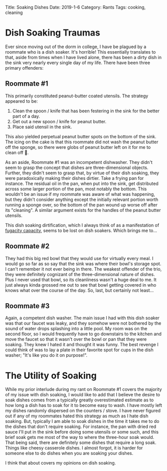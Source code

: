 Title: Soaking Dishes
Date: 2019-1-6
Category: Rants
Tags: cooking, cleaning

# Dish Soaking Traumas

Ever since moving out of the dorm in college, I have be plagued by a roommate who is a dish soaker. It's horrible! This essentially translates to that, aside from times when I have lived alone, there has been a dirty dish in the sink very nearly every single day of my life. There have been three primary offenders:

## Roommate \#1

This primarily constituted peanut-butter coated utensils. The strategy appeared to be:

  1. Clean the spoon / knife that has been festering in the sink for the better part of a day.
  2. Get out a new spoon / knife for peanut butter.
  3. Place said utensil in the sink.

This also yielded perpetual peanut butter spots on the bottom of the sink. The icing on the cake is that this roommate did not wash the peanut butter off the sponge, so there were globs of peanut butter left on it for me to clean off 🤢.

As an aside, Roommate \#1 was an incompetent dishwasher. They didn't seem to grasp the concept that dishes are three-dimensional objects. Further, they didn't seem to grasp that, by virtue of their dish soaking, they were paradoxically making their dishes dirtier. Take a frying pan for instance. The residual oil in the pan, when put into the sink, get distributed across some larger portion of the pan, most notably the bottom. This wouldn't be an issue if my roommate was aware of what was happening, but they didn't consider anything except the initially relevant portion worth running a sponge over, so the bottom of the pan wound up worse off after its "cleaning". A similar argument exists for the handles of the peanut butter utensils.

This dish soaking dirtification, which I always think of as a manifestation of [fugacity capacity](https://en.wikipedia.org/wiki/Fugacity_capacity), seems to be lost on dish soakers. Which brings me to...

## Roommate \#2

They had this big red bowl that they would use for virtually every meal. I would go so far as so say that the sink was where their bowl's storage spot. I can't remember it not ever being in there. The weakest offender of the trio, they were definitely cognizant of the three-dimensional nature of dishes. Plus I never used that bowl, so its cleanliness wasn't a huge deal to me. It just always kinda grossed me out to see that bowl getting covered in who knows what over the course of the day. So, last, but certainly not least...

## Roommate \#3

Again, a competent dish washer. The main issue I had with this dish soaker was that our faucet was leaky, and they somehow were not bothered by the sound of water drops splashing into a little pool. My room was on the second floor, so I would frequently have to go downstairs to the kitchen and move the faucet so that it wasn't over the bowl or pan that they were soaking. They knew I hated it and thought it was funny. The best revenge I could think of was to lay a plate in their favorite spot for cups in the dish washer; "It's like you do it on purpose!".

# The Utility of Soaking

While my prior interlude during my rant on Roommate \#1 covers the majority of my issue with dish soaking, I would like to add that I believe the desire to soak dishes comes from a typically greatly overestimated estimate as to how long a dish has to soak for it to become easy to wash. I have mostly left my dishes randomly dispersed on the counters / stove. I have never figured out if any of my roommates hated this strategy as much as I hate dish soaking. But, typically I am able to soak dishes in the time it takes me to do the dishes that don't require soaking. For instance, the pan with dried red sauce I'll put in the sink before doing some utensils or some such, and this brief soak gets me most of the way to where the three-hour soak would. That being said, there are definitely some dishes that require a long soak. Things like cheesy casserole dishes. I almost forgot, it is harder for someone else to do dishes when you are soaking your dishes.

I think that about covers my opinions on dish soaking.
